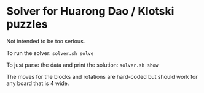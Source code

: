 # Solver for Huarong Dao / Klotski puzzles

Not intended to be too serious.

To run the solver: ````solver.sh solve````

To just parse the data and print the solution: ````solver.sh show````

The moves for the blocks and rotations are hard-coded but should work for any board that is 4 wide.
